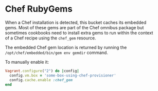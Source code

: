 # Chef RubyGems

When a Chef installation is detected, this bucket caches its embedded gems.
Most of these gems are part of the Chef omnibus package but sometimes cookbooks
need to install extra gems to run within the context of a Chef recipe using the
`chef_gem` resource.

The embedded Chef gem location is returned by running the
`/opt/chef/embedded/bin/gem env gemdir` command.

To manually enable it:

```ruby
Vagrant.configure("2") do |config|
  config.vm.box = 'some-box-using-chef-provisioner'
  config.cache.enable :chef_gem
end
```
